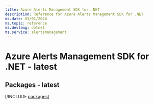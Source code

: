 ```yaml
---
title: Azure Alerts Management SDK for .NET
description: Reference for Azure Alerts Management SDK for .NET
ms.date: 03/01/2024
ms.topic: reference
ms.devlang: dotnet
ms.service: alertsmanagement
---
```

# Azure Alerts Management SDK for .NET - latest
## Packages - latest
[!INCLUDE [packages](alerts-management-index.md)]